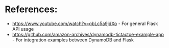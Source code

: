 # References:

- https://www.youtube.com/watch?v=qbLc5a9jdXo - For general Flask API usage
- https://github.com/amazon-archives/dynamodb-tictactoe-example-app - For integration examples between DynamoDB and Flask


